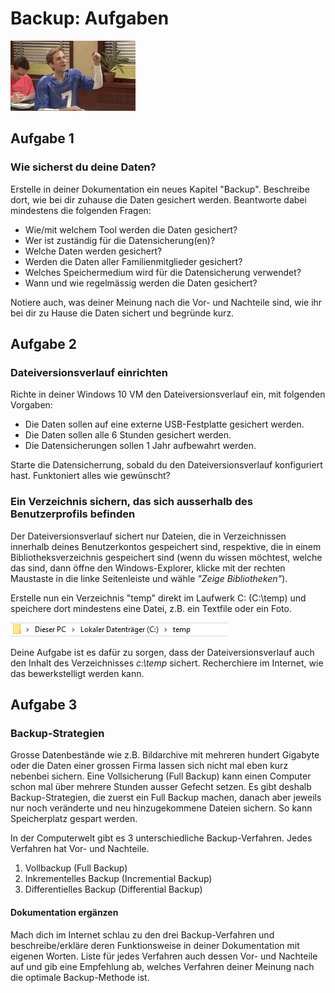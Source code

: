 # Backup: Aufgaben

![](<../07 Backup/Aufgaben/res/nobackupplan.webp>)

## Aufgabe 1

### Wie sicherst du deine Daten?

Erstelle in deiner Dokumentation ein neues Kapitel "Backup". Beschreibe dort, wie bei dir zuhause die Daten gesichert werden. Beantworte dabei mindestens die folgenden Fragen:

* Wie/mit welchem Tool werden die Daten gesichert?
* Wer ist zuständig für die Datensicherung(en)?
* Welche Daten werden gesichert?
* Werden die Daten aller Familienmitglieder gesichert?
* Welches Speichermedium wird für die Datensicherung verwendet?
* Wann und wie regelmässig werden die Daten gesichert?

Notiere auch, was deiner Meinung nach die Vor- und Nachteile sind, wie ihr bei dir zu Hause die Daten sichert und begründe kurz.

## Aufgabe 2

### Dateiversionsverlauf einrichten

Richte in deiner Windows 10 VM den Dateiversionsverlauf ein, mit folgenden Vorgaben:

* Die Daten sollen auf eine externe USB-Festplatte gesichert werden.
* Die Daten sollen alle 6 Stunden gesichert werden.
* Die Datensicherungen sollen 1 Jahr aufbewahrt werden.

Starte die Datensicherrung, sobald du den Dateiversionsverlauf konfiguriert hast. Funktoniert alles wie gewünscht?

### Ein Verzeichnis sichern, das sich ausserhalb des Benutzerprofils befinden

Der Dateiversionsverlauf sichert nur Dateien, die in Verzeichnissen innerhalb deines Benutzerkontos gespeichert sind, respektive, die in einem Bibliotheksverzeichnis gespeichert sind (wenn du wissen möchtest, welche das sind, dann öffne den Windows-Explorer, klicke mit der rechten Maustaste in die linke Seitenleiste und wähle _"Zeige Bibliotheken"_).

Erstelle nun ein Verzeichnis "temp" direkt im Laufwerk C: (C:\temp) und speichere dort mindestens eine Datei, z.B. ein Textfile oder ein Foto.

![Bild](<../07 Backup/Aufgaben/res/c-temp.jpg>)

Deine Aufgabe ist es dafür zu sorgen, dass der Dateiversionsverlauf auch den Inhalt des Verzeichnisses _c:\temp_ sichert. Recherchiere im Internet, wie das bewerkstelligt werden kann.

## Aufgabe 3

### Backup-Strategien

Grosse Datenbestände wie z.B. Bildarchive mit mehreren hundert Gigabyte oder die Daten einer grossen Firma lassen sich nicht mal eben kurz nebenbei sichern. Eine Vollsicherung (Full Backup) kann einen Computer schon mal über mehrere Stunden ausser Gefecht setzen. Es gibt deshalb Backup-Strategien, die zuerst ein Full Backup machen, danach aber jeweils nur noch veränderte und neu hinzugekommene Dateien sichern. So kann Speicherplatz gespart werden.

In der Computerwelt gibt es 3 unterschiedliche Backup-Verfahren. Jedes Verfahren hat Vor- und Nachteile.

1. Vollbackup (Full Backup)
2. Inkrementelles Backup (Incremential Backup)
3. Differentielles Backup (Differential Backup)

#### Dokumentation ergänzen

Mach dich im Internet schlau zu den drei Backup-Verfahren und beschreibe/erkläre deren Funktionsweise in deiner Dokumentation mit eigenen Worten. Liste für jedes Verfahren auch dessen Vor- und Nachteile auf und gib eine Empfehlung ab, welches Verfahren deiner Meinung nach die optimale Backup-Methode ist.
